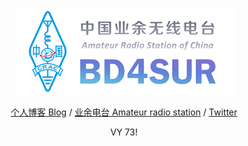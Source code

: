 <p align="center"><img src="callsign.png"></p>

<p align="center"><a href="https://mikukonai.com/">个人博客 Blog</a> / <a href="https://bd4sur.com/">业余电台 Amateur radio station</a> / <a href="https://twitter.com/BD4SUR">Twitter</a></p>

<p align="center">VY 73!</a>
